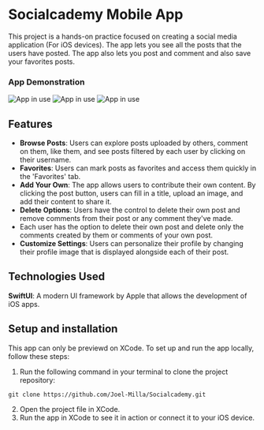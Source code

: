 # Socialcademy Mobile App

This project is a hands-on practice focused on creating a social media application (For iOS devices). The app lets you see all the posts that the users have posted. The app also lets you post and comment and also save your favorites posts.


### App Demonstration
![App in use](Assets/socialcademy.gif)
![App in use](Assets/socialcademy1.gif)
![App in use](Assets/socialcademy2.gif)

## Features
- **Browse Posts**:  Users can explore posts uploaded by others, comment on them, like them, and see posts filtered by each user by clicking on their username.
- **Favorites**: Users can mark posts as favorites and access them quickly in the 'Favorites' tab.
- **Add Your Own**: The app allows users to contribute their own content. By clicking the post button, users can fill in a title, upload an image, and add their content to share it.
- **Delete Options**: Users have the control to delete their own post and remove comments from their post or any comment they've made.
- Each user has the option to delete their own post and delete only the comments created by them or comments of your own post.
- **Customize Settings**: Users can personalize their profile by changing their profile image that is displayed alongside each of their post.

## Technologies Used
**SwiftUI**: A modern UI framework by Apple that allows the development of iOS apps.

## Setup and installation
This app can only be previewd on XCode. To set up and run the app locally, follow these steps:
1. Run the following command in your terminal to clone the project repository:
```shell
git clone https://github.com/Joel-Milla/Socialcademy.git
```
2. Open the project file in XCode.
3. Run the app in XCode to see it in action or connect it to your iOS device.
